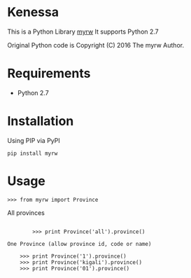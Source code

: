 Kenessa
====
This is a Python Library [myrw](https://github.com/rmuhire/kenessa)
It supports Python 2.7

Original Python code is Copyright (C) 2016 The myrw Author.


Requirements
============

-  Python 2.7

Installation
============

Using PIP via PyPI

    pip install myrw
    
Usage
=====

    >>> from myrw import Province
    
All provinces
~~~~~~~~~~~~~

        >>> print Province('all').province()
    
One Province (allow province id, code or name)
~~~~~~~~~~~~~~~~~~~~~~~~~~~~~~~~~~~~~~~~~~~~~~

        >>> print Province('1').province()
        >>> print Province('kigali').province()
        >>> print Province('01').province()
